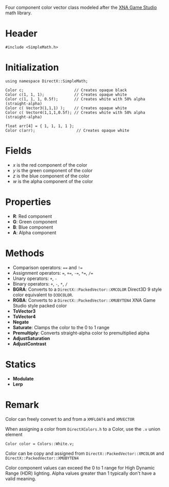 Four component color vector class modeled after the [XNA Game Studio](https://msdn.microsoft.com/en-us/library/microsoft.xna.framework.color.aspx) math library.

# Header

    #include <SimpleMath.h>

# Initialization

    using namespace DirectX::SimpleMath;

    Color c;                      // Creates opaque black
    Color c(1, 1, 1);             // Creates opaque white
    Color c(1, 1, 1, 0.5f);       // Creates white with 50% alpha (straight-alpha)
    Color c( Vector3(1,1,1) );    // Creates opaque white
    Color c( Vector4(1,1,1,0.5f); // Creates white with 50% alpha (straight-alpha)

    float arr[4] = { 1, 1, 1, 1 };
    Color c(arr);                  // Creates opaque white

# Fields
* *x* is the red component of the color
* *y* is the green component of the color
* *z* is the blue component of the color
* *w* is the alpha component of the color

# Properties
* **R**: Red component
* **G**: Green component
* **B**: Blue component
* **A**: Alpha component

# Methods
* Comparison operators: ``==`` and ``!=``
* Assignment operators: ``=``, ``+=``, ``-=``, ``*=``, ``/=``
* Unary operators: ``+``, ``-``
* Binary operators: ``+``, ``-``, ``*``, ``/``
* **BGRA**: Converts to a ``DirectX::PackedVector::XMCOLOR`` Direct3D 9 style color equivalent to ``D3DCOLOR``.
* **RGBA**: Converts to a ``DirectX::PackedVector::XMUBYTEN4`` XNA Game Studio style packed color
* **ToVector3**
* **ToVector4**
* **Negate**
* **Saturate**: Clamps the color to the 0 to 1 range
* **Premultiply**: Converts straight-alpha color to premultiplied alpha
* **AdjustSaturation**
* **AdjustContrast**

# Statics
* **Modulate**
* **Lerp**

# Remark
Color can freely convert to and from a ``XMFLOAT4`` and ``XMVECTOR``

When assigning a color from ``DirectXColors.h`` to a Color, use the ``.v`` union element

    Color color = Colors::White.v;

Color can be copy and assigned from ``DirectX::PackedVector::XMCOLOR`` and ``DirectX::PackedVector::XMUBYTEN4``

Color component values can exceed the 0 to 1 range for High Dynamic Range (HDR) lighting. Alpha values greater than 1 typically don't have a valid meaning.

